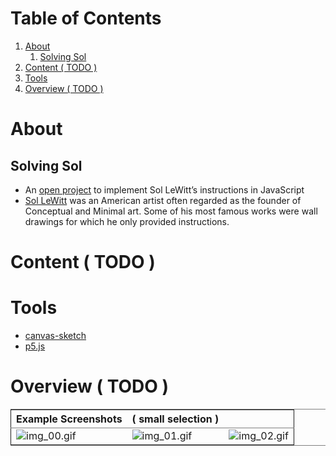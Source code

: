 
# Table of Contents

1.  [About](#org99aecbd)
    1.  [Solving Sol](#org55d5c01)
2.  [Content ( TODO )](#orgf3e1c31)
3.  [Tools](#org42567bd)
4.  [Overview ( TODO )](#org8873524)



<a id="org99aecbd"></a>

# About


<a id="org55d5c01"></a>

## Solving Sol

-   An [open project](https://solvingsol.com/) to implement Sol LeWitt&rsquo;s instructions in JavaScript
-   [Sol LeWitt](https://en.wikipedia.org/wiki/Sol_LeWitt) was an American artist often regarded as the founder of Conceptual and Minimal art. Some of his most famous works were wall drawings for which he only provided instructions.


<a id="orgf3e1c31"></a>

# Content ( TODO )


<a id="org42567bd"></a>

# Tools

-   [canvas-sketch](https://github.com/mattdesl/canvas-sketch)
-   [p5.js](https://p5js.org/)


<a id="org8873524"></a>

# Overview ( TODO )

<table border="2" cellspacing="0" cellpadding="6" rules="groups" frame="hsides">


<colgroup>
<col  class="org-left" />

<col  class="org-left" />

<col  class="org-left" />
</colgroup>
<thead>
<tr>
<th scope="col" class="org-left">Example Screenshots</th>
<th scope="col" class="org-left">( small selection )</th>
<th scope="col" class="org-left">&#xa0;</th>
</tr>
</thead>

<tbody>
<tr>
<td class="org-left"><img src="./frames/img_00.gif" alt="img_00.gif" /></td>
<td class="org-left"><img src="./frames/img_01.gif" alt="img_01.gif" /></td>
<td class="org-left"><img src="./frames/img_02.gif" alt="img_02.gif" /></td>
</tr>
</tbody>
</table>

